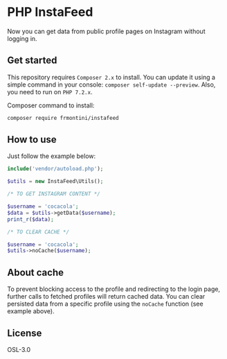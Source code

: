
# PHP InstaFeed

Now you can get data from public profile pages on Instagram without logging in.

## Get started

This repository requires `Composer 2.x` to install. 
You can update it using a simple command in your console: `composer self-update --preview`.
Also, you need to run on `PHP 7.2.x`. 

Composer command to install:


```bash
composer require frmontini/instafeed
```

## How to use

Just follow the example below: 

```php
include('vendor/autoload.php');

$utils = new InstaFeed\Utils();

/* TO GET INSTAGRAM CONTENT */

$username = 'cocacola';
$data = $utils->getData($username);
print_r($data);

/* TO CLEAR CACHE */

$username = 'cocacola';
$utils->noCache($username);
```

## About cache

To prevent blocking access to the profile and redirecting to the login page, further calls to fetched profiles will return cached data.
You can clear persisted data from a specific profile using the `noCache` function (see example above).

## License

OSL-3.0
